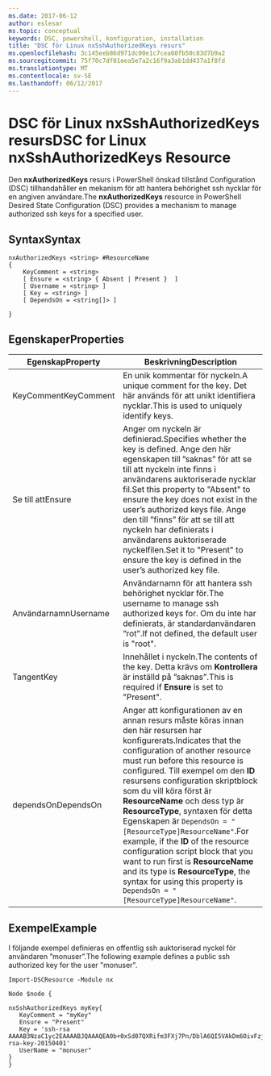 ```yaml
---
ms.date: 2017-06-12
author: eslesar
ms.topic: conceptual
keywords: DSC, powershell, konfiguration, installation
title: "DSC för Linux nxSshAuthorizedKeys resurs"
ms.openlocfilehash: 3c145eeb86d971dc00e1c7cea60fb50c83d7b9a2
ms.sourcegitcommit: 75f70c7df01eea5e7a2c16f9a3ab1dd437a1f8fd
ms.translationtype: MT
ms.contentlocale: sv-SE
ms.lasthandoff: 06/12/2017
---
```

# <a name="dsc-for-linux-nxsshauthorizedkeys-resource"></a><span data-ttu-id="741b2-103">DSC för Linux nxSshAuthorizedKeys resurs</span><span class="sxs-lookup"><span data-stu-id="741b2-103">DSC for Linux nxSshAuthorizedKeys Resource</span></span>

<span data-ttu-id="741b2-104">Den **nxAuthorizedKeys** resurs i PowerShell önskad tillstånd Configuration (DSC) tillhandahåller en mekanism för att hantera behörighet ssh nycklar för en angiven användare.</span><span class="sxs-lookup"><span data-stu-id="741b2-104">The **nxAuthorizedKeys** resource in PowerShell Desired State Configuration (DSC) provides a mechanism to manage authorized ssh keys for a specified user.</span></span>

## <a name="syntax"></a><span data-ttu-id="741b2-105">Syntax</span><span class="sxs-lookup"><span data-stu-id="741b2-105">Syntax</span></span>

```
nxAuthorizedKeys <string> #ResourceName
{
    KeyComment = <string>
    [ Ensure = <string> { Absent | Present }  ]
    [ Username = <string> ]
    [ Key = <string> ]
    [ DependsOn = <string[]> ]

}
```

## <a name="properties"></a><span data-ttu-id="741b2-106">Egenskaper</span><span class="sxs-lookup"><span data-stu-id="741b2-106">Properties</span></span>

|  <span data-ttu-id="741b2-107">Egenskap</span><span class="sxs-lookup"><span data-stu-id="741b2-107">Property</span></span> |  <span data-ttu-id="741b2-108">Beskrivning</span><span class="sxs-lookup"><span data-stu-id="741b2-108">Description</span></span> | 
|---|---|
| <span data-ttu-id="741b2-109">KeyComment</span><span class="sxs-lookup"><span data-stu-id="741b2-109">KeyComment</span></span>| <span data-ttu-id="741b2-110">En unik kommentar för nyckeln.</span><span class="sxs-lookup"><span data-stu-id="741b2-110">A unique comment for the key.</span></span> <span data-ttu-id="741b2-111">Det här används för att unikt identifiera nycklar.</span><span class="sxs-lookup"><span data-stu-id="741b2-111">This is used to uniquely identify keys.</span></span>| 
| <span data-ttu-id="741b2-112">Se till att</span><span class="sxs-lookup"><span data-stu-id="741b2-112">Ensure</span></span>| <span data-ttu-id="741b2-113">Anger om nyckeln är definierad.</span><span class="sxs-lookup"><span data-stu-id="741b2-113">Specifies whether the key is defined.</span></span> <span data-ttu-id="741b2-114">Ange den här egenskapen till ”saknas” för att se till att nyckeln inte finns i användarens auktoriserade nycklar fil.</span><span class="sxs-lookup"><span data-stu-id="741b2-114">Set this property to "Absent" to ensure the key does not exist in the user’s authorized keys file.</span></span> <span data-ttu-id="741b2-115">Ange den till ”finns” för att se till att nyckeln har definierats i användarens auktoriserade nyckelfilen.</span><span class="sxs-lookup"><span data-stu-id="741b2-115">Set it to "Present" to ensure the key is defined in the user’s authorized key file.</span></span>| 
| <span data-ttu-id="741b2-116">Användarnamn</span><span class="sxs-lookup"><span data-stu-id="741b2-116">Username</span></span>| <span data-ttu-id="741b2-117">Användarnamn för att hantera ssh behörighet nycklar för.</span><span class="sxs-lookup"><span data-stu-id="741b2-117">The username to manage ssh authorized keys for.</span></span> <span data-ttu-id="741b2-118">Om du inte har definierats, är standardanvändaren ”rot”.</span><span class="sxs-lookup"><span data-stu-id="741b2-118">If not defined, the default user is "root".</span></span>| 
| <span data-ttu-id="741b2-119">Tangent</span><span class="sxs-lookup"><span data-stu-id="741b2-119">Key</span></span>| <span data-ttu-id="741b2-120">Innehållet i nyckeln.</span><span class="sxs-lookup"><span data-stu-id="741b2-120">The contents of the key.</span></span> <span data-ttu-id="741b2-121">Detta krävs om **Kontrollera** är inställd på ”saknas”.</span><span class="sxs-lookup"><span data-stu-id="741b2-121">This is required if **Ensure** is set to "Present".</span></span>| 
| <span data-ttu-id="741b2-122">dependsOn</span><span class="sxs-lookup"><span data-stu-id="741b2-122">DependsOn</span></span> | <span data-ttu-id="741b2-123">Anger att konfigurationen av en annan resurs måste köras innan den här resursen har konfigurerats.</span><span class="sxs-lookup"><span data-stu-id="741b2-123">Indicates that the configuration of another resource must run before this resource is configured.</span></span> <span data-ttu-id="741b2-124">Till exempel om den **ID** resursens configuration skriptblock som du vill köra först är **ResourceName** och dess typ är **ResourceType**, syntaxen för detta Egenskapen är `DependsOn = "[ResourceType]ResourceName"`.</span><span class="sxs-lookup"><span data-stu-id="741b2-124">For example, if the **ID** of the resource configuration script block that you want to run first is **ResourceName** and its type is **ResourceType**, the syntax for using this property is `DependsOn = "[ResourceType]ResourceName"`.</span></span>| 

## <a name="example"></a><span data-ttu-id="741b2-125">Exempel</span><span class="sxs-lookup"><span data-stu-id="741b2-125">Example</span></span>

<span data-ttu-id="741b2-126">I följande exempel definieras en offentlig ssh auktoriserad nyckel för användaren ”monuser”.</span><span class="sxs-lookup"><span data-stu-id="741b2-126">The following example defines a public ssh authorized key for the user "monuser".</span></span>

```
Import-DSCResource -Module nx 

Node $node {

nxSshAuthorizedKeys myKey{
   KeyComment = "myKey"
   Ensure = "Present"
   Key = 'ssh-rsa AAAAB3NzaC1yc2EAAAABJQAAAQEA0b+0xSd07QXRifm3FXj7Pn/DblA6QI5VAkDm6OivFzj3U6qGD1VJ6AAxWPCyMl/qhtpRtxZJDu/TxD8AyZNgc8aN2CljN1hOMbBRvH2q5QPf/nCnnJRaGsrxIqZjyZdYo9ZEEzjZUuMDM5HI1LA9B99k/K6PK2Bc1NLivpu7nbtVG2tLOQs+GefsnHuetsRMwo/+c3LtwYm9M0XfkGjYVCLO4CoFuSQpvX6AB3TedUy6NZ0iuxC0kRGg1rIQTwSRcw+McLhslF0drs33fw6tYdzlLBnnzimShMuiDWiT37WqCRovRGYrGCaEFGTG2e0CN8Co8nryXkyWc6NSDNpMzw== rsa-key-20150401'
   UserName = "monuser"
} 
}
```

